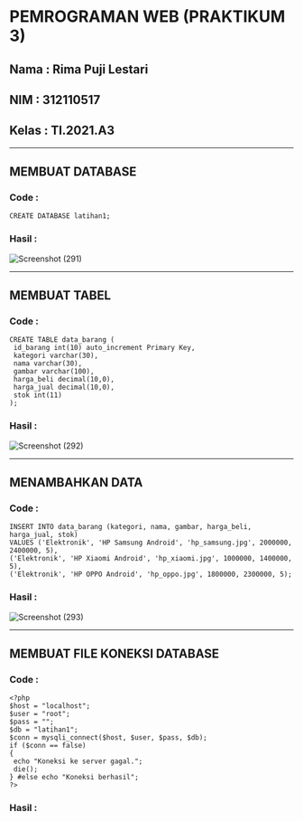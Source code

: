 <h1>PEMROGRAMAN WEB (PRAKTIKUM 3)</h1>

<h2>Nama : Rima Puji Lestari</h2>
<h2>NIM : 312110517</h2>
<h2>Kelas : TI.2021.A3</h2>
<hr>

<h2>MEMBUAT DATABASE</h2>

<h3>Code :</h3>

    CREATE DATABASE latihan1;

<h3>Hasil :</h3>

![Screenshot (291)](https://user-images.githubusercontent.com/118242692/227525357-1910eac4-e1d1-443f-b5f5-76c8bec69d00.png)
<hr>
<h2>MEMBUAT TABEL</h2>

<h3>Code :</h3>

    CREATE TABLE data_barang (
     id_barang int(10) auto_increment Primary Key,
     kategori varchar(30),
     nama varchar(30),
     gambar varchar(100),
     harga_beli decimal(10,0),
     harga_jual decimal(10,0),
     stok int(11)
    );

<h3>Hasil :</h3>

![Screenshot (292)](https://user-images.githubusercontent.com/118242692/227526015-b1b63e03-f198-4570-bbce-89e64dff9748.png)
<hr>
<h2>MENAMBAHKAN DATA</h2>

<h3>Code :</h3>

    INSERT INTO data_barang (kategori, nama, gambar, harga_beli, harga_jual, stok)
    VALUES ('Elektronik', 'HP Samsung Android', 'hp_samsung.jpg', 2000000, 
    2400000, 5),
    ('Elektronik', 'HP Xiaomi Android', 'hp_xiaomi.jpg', 1000000, 1400000, 5),
    ('Elektronik', 'HP OPPO Android', 'hp_oppo.jpg', 1800000, 2300000, 5);

<h3>Hasil :</h3>

![Screenshot (293)](https://user-images.githubusercontent.com/118242692/227526730-dab91b60-79d3-4d39-89b2-8ca6aebd713d.png)
<hr>
<h2>MEMBUAT FILE KONEKSI DATABASE</h2>

<h3>Code :</h3>

    <?php
    $host = "localhost";
    $user = "root";
    $pass = "";
    $db = "latihan1";
    $conn = mysqli_connect($host, $user, $pass, $db);
    if ($conn == false)
    {
     echo "Koneksi ke server gagal.";
     die();
    } #else echo "Koneksi berhasil";
    ?>

<h3>Hasil :</h3>

